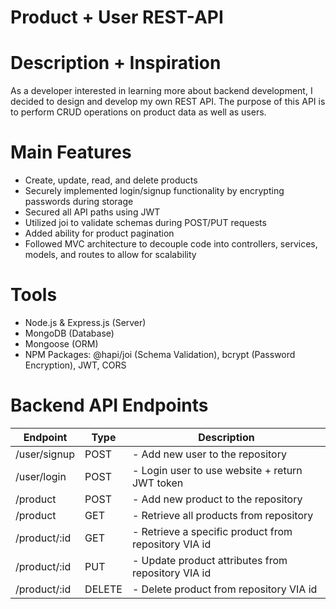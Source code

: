 # Product + User REST-API
# Description + Inspiration
As a developer interested in learning more about backend development, I decided to design and develop my own REST API. The purpose of this API is to perform CRUD operations 
on product data as well as users. 

# Main Features
- Create, update, read, and delete products 
- Securely implemented login/signup functionality by encrypting passwords during storage
- Secured all API paths using JWT 
- Utilized joi to validate schemas during POST/PUT requests
- Added ability for product pagination 
- Followed MVC architecture to decouple code into controllers, services, models, and routes to allow for scalability 

# Tools 
- Node.js & Express.js (Server)
- MongoDB (Database) 
- Mongoose (ORM) 
- NPM Packages: @hapi/joi (Schema Validation), bcrypt (Password Encryption), JWT, CORS 

# Backend API Endpoints

| Endpoint      | Type      | Description  |
| ------------- |-----------| ------|
| /user/signup   | POST | - Add new user to the repository|
| /user/login      | POST  | - Login user to use website + return JWT token |
| /product | POST  | - Add new product to the repository |
| /product | GET  | - Retrieve all products from repository |
| /product/:id | GET  | - Retrieve a specific product from repository VIA id |
| /product/:id | PUT  | - Update product attributes from repository VIA id |
| /product/:id | DELETE  | - Delete product from repository VIA id |

